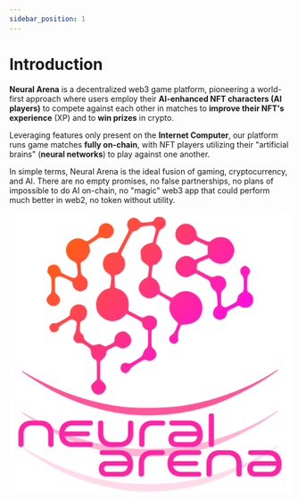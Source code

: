 ```yaml
---
sidebar_position: 1
---
```


# Introduction

**Neural Arena** is a decentralized web3 game platform, pioneering a world-first approach where users employ their **AI-enhanced NFT characters (AI players)** to compete against each other in matches to **improve their NFT's experience** (XP) and to **win prizes** in crypto.

Leveraging features only present on the **Internet Computer**, our platform runs game matches **fully on-chain**, with NFT players utilizing their "artificial brains" (**neural networks**) to play against one another.

In simple terms, Neural Arena is the ideal fusion of gaming, cryptocurrency, and AI. There are no empty promises, no false partnerships, no plans of impossible to do AI on-chain, no "magic" web3 app that could perform much better in web2, no token without utility.

![Logo](./img/logo-vert.svg)